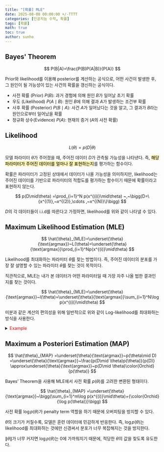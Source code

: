 ```yaml
---
title: "[확률] MLE"
date: 2025-08-08 00:00:00 +/-TTTT
categories: [인공지능 수학, 확률]
tags: [확률]
math: true
toc: true
author: sunho
---
```


## Bayes' Theorem

$$
P(B|A)=\frac{P(B)P(A|B)}{P(A)}
$$

Prior와 likelihood를 이용해 posterior를 계산하는 공식으로, 어떤 사건이 발생한 후, 그 원인이 될 가능성이 있는 사건의 확률을 갱신하는 공식이다.

- 사전 확률 (Prior) $P(B)$: 과거 경험에 의해 원인 $B$가 일어날 초기 확률
- 우도 (Likelihood) $P(A\mid B)$: 원인 $B$에 의해 결과 $A$가 발생하는 조건부 확률
- 사후 확률 (Posterior) $P(B\mid A)$: 사건 $A$가 일어났다는 것을 알고, 그 결과가 $B$라는 원인으로부터 일어났을 확률
- 정규화 상수(Evidence) $P(A)$: 현재의 증거 ($A$의 사전 확률)

## Likelihood

$$
L(\theta)=p(D|\theta)
$$

모델 파라미터 $\theta$가 주어졌을 때, 주어진 데이터 $D$가 관측될 가능성을 나타낸다.
즉, <mark style='background-color: fff5b1'>해당 파라미터가 주어진 데이터를 얼마나 잘 표현하는지</mark>를 평가하는 함수이다.

확률은 파라미터가 고정된 상태에서 데이터가 나올 가능성을 의미하지만, likelihood는 주어진 데이터를 기반으로 파라미터의 적합도를 평가하는 함수이기 때문에 확률이라고 표현하지 않는다.

$$
p(D\mid\theta)
=\prod_{i=1}^N p(x^{(i)}\mid\theta)
~,~\bigg(D=\{x^{(1)},~x^{(2)},\cdots ,~x^{(N)}\}\bigg)
$$

$D$의 각 데이터들이 i.i.d를 따른다고 가정하면, likelihood를 위와 같이 나타낼 수 있다.

## Maximum Likelihood Estimation (MLE)

$$
\hat{\theta}_{MLE}=\underset{\theta}{\text{argmax}}~L(\theta)=\underset{\theta}{\text{argmax}}\prod_{i=1}^Np(x^{(i)}\mid\theta)
$$

Likelihood를 최대화하는 파라미터 $\theta$를 찾는 방법이다. 즉, 주어진 데이터의 분포를 가장 잘 설명할 수 있는 파라미터 $\theta$를 찾는 것이 목적이다.

직관적으로, MLE는 내가 본 데이터가 어떤 파라미터일 때 가장 자주 나올 법한 결과인지를 찾는 것이다.

$$
\hat{\theta}_{MLE}=\underset{\theta}{\text{argmax}}~l(\theta)=\underset{\theta}{\text{argmax}}\sum_{i=1}^N\log p(x^{(i)}\mid\theta)
$$

미분과 같은 계산의 편의성을 위해 일반적으로 위와 같이 Log-likelihood를 최대화하는 방식을 사용한다.

<details>
<summary><font color='red'>Example</font></summary>
<div markdown="1">

공정한지 아닌지 모르는 동전을 가지고 10번 던져서 앞면이 7번 나왔을 때, 동전이 앞면이 나올 확률 $\theta$를 추정하고 싶다.
각 시행은 베르누이 분포를 따르고, 독립적(i.i.d.)이라 가정한다.

---

관찰된 데이터는 아래와 같다.

$$
D=\lbrace H,H,H,H,H,H,H,T,T,T\rbrace
$$

모델은 아래와 같이 정의된다.

$
$p(x\mid\theta)=\theta^x(1-\theta)^{1-x}
$$

Likelihood와 Log-likelihood는 아래와 같이 정의된다.

$$
L(\theta)=\prod_{i=1}^10p(x^{(i)}\mid\theta)=\theta^7(1-\theta)^3
$$

$$
l(\theta)=7\log\theta+3\log(1-\theta)
$$

$\theta\in[0,1]$ 범위에서 MLE를 수행하면 아래와 같은 결과를 얻을 수 있다.

$$
\hat{\theta}_{\text{MLE}}=0.7
$$

MLE는 관측한 7번의 앞면이 가장 자연스럽게 나오는 파라미터 $\theta$를 찾는다.

$\theta\in[0,1]$ 범위 중에서 $\theta=0.7$ 일 때, 관찰된 데이터가 가장 그럴듯하게 보이므로 이를 선택한다.

</div>
</details>

## Maximum a Posteriori Estimation (MAP)

$$
\hat{\theta}_{MAP}
=\underset{\theta}{\text{argmax}}~p(\theta\mid D)
=\underset{\theta}{\text{argmax}}~\frac{p(D\mid \theta)p(\theta)}{p(D)}
\approx\underset{\theta}{\text{argmax}}~p(D\mid \theta)\color{Orchid}{p(\theta)}
$$

Bayes’ Theorem을 사용해 MLE에서 사전 확률 $p(\theta)$를 고려한 변환된 형태이다.

$$
\hat{\theta}_{MAP}
=\underset{\theta}{\text{argmax}}~\bigg(\sum_{i=1}^m\log p(x^{(i)}\mid\theta)+{\color{Orchid}{\log p(\theta)}}\bigg)
$$

사전 확률 $\log p(\theta)$가 penalty term 역할을 하기 때문에 오버피팅을 방지할 수 있다.

$\theta$의 크기가 커질수록, 모델은 훈련 데이터에 민감하게 반응한다. 즉, $\log p(\theta)$는 likelihood를 최대화하는 것에만 신경써서 분포가 너무 복잡해지는 것을 방지한다.

$\lVert\theta\rVert$가 너무 커지면 $\log p(\theta)$는 0에 가까워지기 때문에, 적당한 $\theta$의 값을 찾도록 유도한다.
